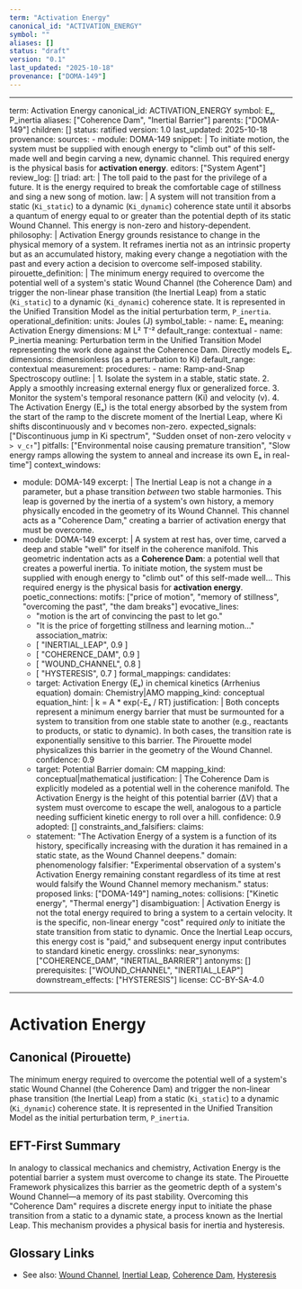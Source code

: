 ```yaml
---
term: "Activation Energy"
canonical_id: "ACTIVATION_ENERGY"
symbol: ""
aliases: []
status: "draft"
version: "0.1"
last_updated: "2025-10-18"
provenance: ["DOMA-149"]
---
```


---
term: Activation Energy
canonical_id: ACTIVATION_ENERGY
symbol: Eₐ, P_inertia
aliases: ["Coherence Dam", "Inertial Barrier"]
parents: ["DOMA-149"]
children: []
status: ratified
version: 1.0
last_updated: 2025-10-18
provenance:
  sources:
    - module: DOMA-149
      snippet: |
        To initiate motion, the system must be supplied with enough energy to "climb out" of this self-made well and begin carving a new, dynamic channel. This required energy is the physical basis for **activation energy**.
  editors: ["System Agent"]
  review_log: []
triad:
  art: |
    The toll paid to the past for the privilege of a future. It is the energy required to break the comfortable cage of stillness and sing a new song of motion.
  law: |
    A system will not transition from a static (`Ki_static`) to a dynamic (`Ki_dynamic`) coherence state until it absorbs a quantum of energy equal to or greater than the potential depth of its static Wound Channel. This energy is non-zero and history-dependent.
  philosophy: |
    Activation Energy grounds resistance to change in the physical memory of a system. It reframes inertia not as an intrinsic property but as an accumulated history, making every change a negotiation with the past and every action a decision to overcome self-imposed stability.
pirouette_definition: |
  The minimum energy required to overcome the potential well of a system's static Wound Channel (the Coherence Dam) and trigger the non-linear phase transition (the Inertial Leap) from a static (`Ki_static`) to a dynamic (`Ki_dynamic`) coherence state. It is represented in the Unified Transition Model as the initial perturbation term, `P_inertia`.
operational_definition:
  units: Joules (J)
  symbol_table:
    - name: Eₐ
      meaning: Activation Energy
      dimensions: M L² T⁻²
      default_range: contextual
    - name: P_inertia
      meaning: Perturbation term in the Unified Transition Model representing the work done against the Coherence Dam. Directly models Eₐ.
      dimensions: dimensionless (as a perturbation to Ki)
      default_range: contextual
  measurement:
    procedures:
      - name: Ramp-and-Snap Spectroscopy
        outline: |
          1. Isolate the system in a stable, static state.
          2. Apply a smoothly increasing external energy flux or generalized force.
          3. Monitor the system's temporal resonance pattern (Ki) and velocity (v).
          4. The Activation Energy (Eₐ) is the total energy absorbed by the system from the start of the ramp to the discrete moment of the Inertial Leap, where Ki shifts discontinuously and v becomes non-zero.
        expected_signals: ["Discontinuous jump in Ki spectrum", "Sudden onset of non-zero velocity `v > v_c↑`"]
        pitfalls: ["Environmental noise causing premature transition", "Slow energy ramps allowing the system to anneal and increase its own Eₐ in real-time"]
context_windows:
  - module: DOMA-149
    excerpt: |
      The Inertial Leap is not a change *in* a parameter, but a phase transition *between* two stable harmonies. This leap is governed by the inertia of a system's own history, a memory physically encoded in the geometry of its Wound Channel. This channel acts as a "Coherence Dam," creating a barrier of activation energy that must be overcome.
  - module: DOMA-149
    excerpt: |
      A system at rest has, over time, carved a deep and stable "well" for itself in the coherence manifold. This geometric indentation acts as a **Coherence Dam**: a potential well that creates a powerful inertia. To initiate motion, the system must be supplied with enough energy to "climb out" of this self-made well... This required energy is the physical basis for **activation energy**.
poetic_connections:
  motifs: ["price of motion", "memory of stillness", "overcoming the past", "the dam breaks"]
  evocative_lines:
    - "motion is the art of convincing the past to let go."
    - "It is the price of forgetting stillness and learning motion..."
  association_matrix:
    - [ "INERTIAL_LEAP", 0.9 ]
    - [ "COHERENCE_DAM", 0.9 ]
    - [ "WOUND_CHANNEL", 0.8 ]
    - [ "HYSTERESIS", 0.7 ]
formal_mappings:
  candidates:
    - target: Activation Energy (Eₐ) in chemical kinetics (Arrhenius equation)
      domain: Chemistry|AMO
      mapping_kind: conceptual
      equation_hint: |
        k = A * exp(-Eₐ / RT)
      justification: |
        Both concepts represent a minimum energy barrier that must be surmounted for a system to transition from one stable state to another (e.g., reactants to products, or static to dynamic). In both cases, the transition rate is exponentially sensitive to this barrier. The Pirouette model physicalizes this barrier in the geometry of the Wound Channel.
      confidence: 0.9
    - target: Potential Barrier
      domain: CM
      mapping_kind: conceptual|mathematical
      justification: |
        The Coherence Dam is explicitly modeled as a potential well in the coherence manifold. The Activation Energy is the height of this potential barrier (ΔV) that a system must overcome to escape the well, analogous to a particle needing sufficient kinetic energy to roll over a hill.
      confidence: 0.9
  adopted: []
constraints_and_falsifiers:
  claims:
    - statement: "The Activation Energy of a system is a function of its history, specifically increasing with the duration it has remained in a static state, as the Wound Channel deepens."
      domain: phenomenology
      falsifier: "Experimental observation of a system's Activation Energy remaining constant regardless of its time at rest would falsify the Wound Channel memory mechanism."
      status: proposed
      links: ["DOMA-149"]
naming_notes:
  collisions: ["Kinetic energy", "Thermal energy"]
  disambiguation: |
    Activation Energy is not the total energy required to bring a system to a certain velocity. It is the specific, non-linear energy "cost" required *only* to initiate the state transition from static to dynamic. Once the Inertial Leap occurs, this energy cost is "paid," and subsequent energy input contributes to standard kinetic energy.
crosslinks:
  near_synonyms: ["COHERENCE_DAM", "INERTIAL_BARRIER"]
  antonyms: []
  prerequisites: ["WOUND_CHANNEL", "INERTIAL_LEAP"]
  downstream_effects: ["HYSTERESIS"]
license: CC-BY-SA-4.0
---

# Activation Energy

## Canonical (Pirouette)
The minimum energy required to overcome the potential well of a system's static Wound Channel (the Coherence Dam) and trigger the non-linear phase transition (the Inertial Leap) from a static (`Ki_static`) to a dynamic (`Ki_dynamic`) coherence state. It is represented in the Unified Transition Model as the initial perturbation term, `P_inertia`.

## EFT-First Summary
In analogy to classical mechanics and chemistry, Activation Energy is the potential barrier a system must overcome to change its state. The Pirouette Framework physicalizes this barrier as the geometric depth of a system's Wound Channel—a memory of its past stability. Overcoming this "Coherence Dam" requires a discrete energy input to initiate the phase transition from a static to a dynamic state, a process known as the Inertial Leap. This mechanism provides a physical basis for inertia and hysteresis.

## Glossary Links
- See also: [Wound Channel](wip), [Inertial Leap](wip), [Coherence Dam](wip), [Hysteresis](wip)